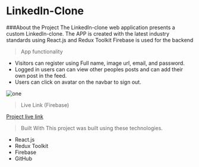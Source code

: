 # LinkedIn-Clone


###About the Project
The LinkedIn-clone web application presents a custom LinkedIn-clone.
The APP is created with the latest industry standards using React.js and Redux Toolkit
Firebase is used for the backend

> App functionality
- Visitors can register using Full name, image url, email, and password.
- Logged in users can can view other peoples posts and can add their own post in the feed.
- Users can click on avatar on the navbar to sign out.

![one](https://user-images.githubusercontent.com/61706379/131958271-7b064928-5391-4f79-9016-5c3bccab75b6.jpg)



> Live Link (Firebase)


[Project live link](https://linkedin-clone-5609b.web.app/-)

> Built With
This project was built using these technologies.

- React.js
- Redux Toolkit
- Firebase
- GitHub
